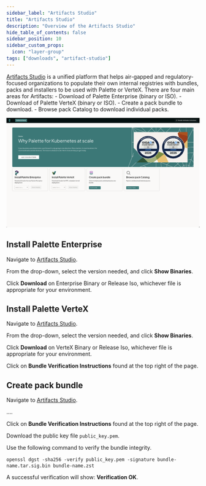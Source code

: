 ```yaml
---
sidebar_label: "Artifacts Studio"
title: "Artifacts Studio"
description: "Overview of the Artifacts Studio"
hide_table_of_contents: false
sidebar_position: 10
sidebar_custom_props:
  icon: "layer-group"
tags: ["downloads", "artifact-studio"]
---
```


[Artifacts Studio](https://artifact-studio.internal.spectrocloud.com/) is a unified platform that helps air-gapped and regulatory-focused organizations to populate their own internal registries with bundles, packs and installers to be used with Palette or VerteX. There are four main areas for Artifacts:
	- Download of Palette Enterprise (binary or ISO).
	- Download of Palette VerteX (binary or ISO).
	- Create a pack bundle to download.
	- Browse pack Catalog to download individual packs. 

![Image of the default homepage of Artifacts Studio](../../../static/assets/docs/images/downloads/downloads_artifacts-studio-main.webp)

## Install Palette Enterprise

Navigate to [Artifacts Studio](https://artifact-studio.internal.spectrocloud.com/).

From the drop-down, select the version needed, and click **Show Binaries**.

Click **Download** on Enterprise Binary or Release Iso, whichever file is appropriate for your environment. 


## Install Palette VerteX

Navigate to [Artifacts Studio](https://artifact-studio.internal.spectrocloud.com/).

From the drop-down, select the version needed, and click **Show Binaries**.

Click **Download** on VerteX Binary or Release Iso, whichever file is appropriate for your environment. 

Click on **Bundle Verification Instructions** found at the top right of the page. 

## Create pack bundle

Navigate to [Artifacts Studio](https://artifact-studio.internal.spectrocloud.com/).

....

Click on **Bundle Verification Instructions** found at the top right of the page. 

Download the public key file `public_key.pem`.

Use the following command to verify the bundle integrity. 

```
openssl dgst -sha256 -verify public_key.pem -signature bundle-name.tar.sig.bin bundle-name.zst
```

A successful verification will show: **Verification OK**.